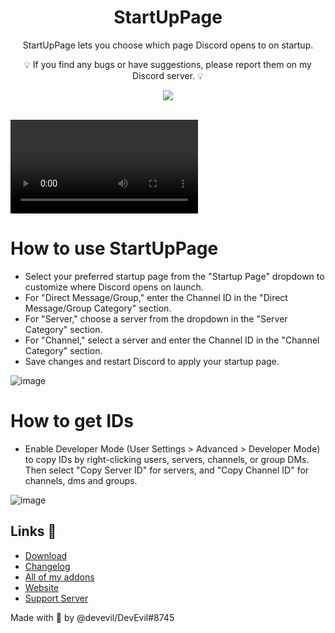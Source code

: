 <div align="center" dir="auto">
<h1 align="center">StartUpPage</h1>
<p align="center">StartUpPage lets you choose which page Discord opens to on startup.</p>
<p align="center">💡 If you find any bugs or have suggestions, please report them on my Discord server. 💡</p>
<a align="center" href="https://discord.gg/jsQ9UP7kCA" rel="nofollow"><img align="center" src="https://img.shields.io/discord/763094597454397490?color=5865F2&labelColor=white&label=Support%20Server&logo=Discord" style="max-width: 100%;"></a>
</div>
<br>

<video src="https://github.com/user-attachments/assets/ff4b8a7c-47ba-4f7d-a539-017e95833425"></video>


# How to use StartUpPage
- Select your preferred startup page from the "Startup Page" dropdown to customize where Discord opens on launch.
- For "Direct Message/Group," enter the Channel ID in the "Direct Message/Group Category" section.
- For "Server," choose a server from the dropdown in the "Server Category" section.
- For "Channel," select a server and enter the Channel ID in the "Channel Category" section.
- Save changes and restart Discord to apply your startup page.

![image](https://github.com/user-attachments/assets/5356adb7-41b6-430b-861a-deb8161e8030)

# How to get IDs
- Enable Developer Mode (User Settings > Advanced > Developer Mode) to copy IDs by right-clicking users, servers, channels, or group DMs. Then select "Copy Server ID" for servers, and "Copy Channel ID" for channels, dms and groups.

![image](https://github.com/user-attachments/assets/ec81bd22-079c-473d-9094-77ca0855dea0)

## Links 🔗
- [Download](https://betterdiscord.app/plugin/StartUpPage)
- [Changelog](https://github.com/DevEvil99/StartUpPage-BetterDiscord-Plugin/blob/main/CHANGELOG.md)
- [All of my addons](https://betterdiscord.app/developer/DevEvil)
- [Website](https://devevil.com)
- [Support Server](https://dsc.gg/devevil)

Made with 💜 by @devevil/DevEvil#8745
